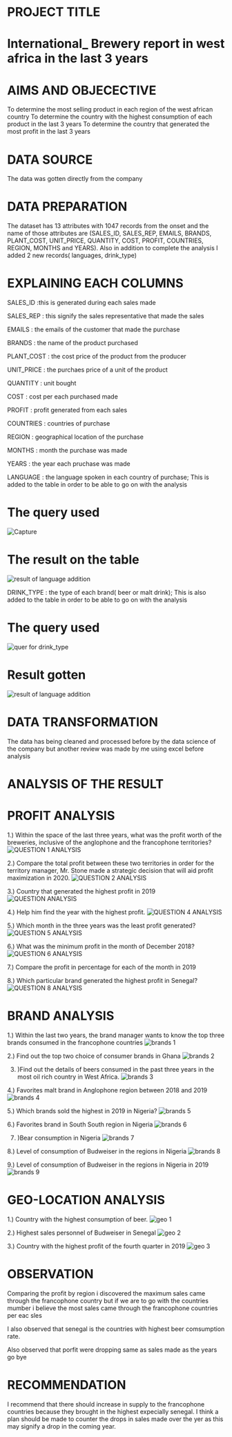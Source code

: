 # PROJECT TITLE 
# International_ Brewery report in west africa in the last 3 years


# AIMS AND OBJECECTIVE
To determine the most selling product in each region of the west african country
To determine the country with the highest consumption of each product in the last 3 years
To determine the country that generated the most profit in the last 3 years 


# DATA SOURCE
The data was gotten directly from the company


# DATA PREPARATION
The dataset has 13 attributes with 1047 records from the onset and the name of those attributes are (SALES_ID, SALES_REP, EMAILS, BRANDS, PLANT_COST, UNIT_PRICE, QUANTITY, COST, PROFIT, COUNTRIES, REGION, MONTHS and YEARS). Also in addition to complete the analysis I added 2 new records( languages, drink_type)


# EXPLAINING EACH COLUMNS
SALES_ID :this is generated during each sales made

SALES_REP : this signify the sales representative that made the sales

EMAILS : the emails of the customer that made the purchase

BRANDS : the name of the product purchased

PLANT_COST : the cost price of the product from the producer

UNIT_PRICE : the purchaes price of a unit of the product

QUANTITY : unit bought

COST : cost per each purchased made

PROFIT : profit generated from each sales

COUNTRIES : countries of purchase

REGION : geographical location of the purchase

MONTHS : month the purchase was made

YEARS : the year each pruchase was made

LANGUAGE : the language spoken in each country of purchase; This is added to the table in order to be able to go on with the analysis

# The query used
![Capture](https://github.com/Danboko19/international-Brewery-report/assets/148493509/fa29fdde-6bd8-47dc-8fc0-3c82aab1ca63)

# The result on the table
![result of language addition](https://github.com/Danboko19/international-Brewery-report/assets/148493509/586fc100-0551-458a-a0b2-25202e09ccc6)

DRINK_TYPE : the type of each brand( beer or malt drink); This is also added to the table in order to be able to go on with the analysis
# The query used
![quer for drink_type](https://github.com/Danboko19/international-Brewery-report/assets/148493509/0bce40a9-11b9-4d95-a9a1-80037abea074)
# Result gotten
![result of language addition](https://github.com/Danboko19/international-Brewery-report/assets/148493509/d987bb3d-621b-42f2-a037-d87a39fdd854)


# DATA TRANSFORMATION
The data has being cleaned and processed before by the data science of the company but another review was made by me using excel before analysis

# ANALYSIS OF THE RESULT

# PROFIT ANALYSIS

1.) Within the space of the last three years, what was the profit worth of the breweries,
inclusive of the anglophone and the francophone territories?
![QUESTION 1 ANALYSIS](https://github.com/Danboko19/international-Brewery-report/assets/148493509/67ef6a30-4af4-4097-b792-e7beccec722e)

2.) Compare the total profit between these two territories in order for the territory
manager, Mr. Stone made a strategic decision that will aid profit maximization in 2020.
![QUESTION 2 ANALYSIS](https://github.com/Danboko19/international-Brewery-report/assets/148493509/13c2da34-a7e2-4bed-a4af-017637385483)

3.) Country that generated the highest profit in 2019
![QUESTION  ANALYSIS](https://github.com/Danboko19/international-Brewery-report/assets/148493509/c5ee6142-e28b-43d0-a45e-d2b0c9a19a03)

4.) Help him find the year with the highest profit.
![QUESTION 4 ANALYSIS](https://github.com/Danboko19/international-Brewery-report/assets/148493509/bec4d6fc-d3c0-47aa-848f-7e8b439ef545)

5.) Which month in the three years was the least profit generated?
![QUESTION 5 ANALYSIS](https://github.com/Danboko19/international-Brewery-report/assets/148493509/59c6d52c-882c-4985-aae3-c6cbe1d5f607)

6.) What was the minimum profit in the month of December 2018?
![QUESTION 6 ANALYSIS](https://github.com/Danboko19/international-Brewery-report/assets/148493509/f8865602-d00d-45f0-af8e-6b80389dccbe)

7.) Compare the profit in percentage for each of the month in 2019

8.) Which particular brand generated the highest profit in Senegal?
![QUESTION 8 ANALYSIS](https://github.com/Danboko19/international-Brewery-report/assets/148493509/1d1383d4-07bb-4e2c-aa83-22398e533a2a)

# BRAND ANALYSIS

1.) Within the last two years, the brand manager wants to know the top three brands consumed in the
francophone countries
![brands 1](https://github.com/Danboko19/international-Brewery-report/assets/148493509/5fbf2900-9c39-476a-a218-d3158558696f)

2.) Find out the top two choice of consumer brands in Ghana
![brands 2](https://github.com/Danboko19/international-Brewery-report/assets/148493509/9afda0b1-b914-446e-94f5-c06c13e08554)

3. )Find out the details of beers consumed in the past three years in the most oil rich country in West
Africa.
![brands 3](https://github.com/Danboko19/international-Brewery-report/assets/148493509/07d5f35d-c41e-41fb-bff5-eae39802edea)

4.) Favorites malt brand in Anglophone region between 2018 and 2019
![brands 4](https://github.com/Danboko19/international-Brewery-report/assets/148493509/960b59eb-2dbf-4545-a81b-9d35d1182918)

5.) Which brands sold the highest in 2019 in Nigeria?
![brands 5](https://github.com/Danboko19/international-Brewery-report/assets/148493509/6eea245a-c8e9-4282-ab3e-5e65f46d582b)

6.) Favorites brand in South South region in Nigeria
![brands 6](https://github.com/Danboko19/international-Brewery-report/assets/148493509/e24726e9-062e-41c7-af1d-8856d1155637)

7. )Bear consumption in Nigeria
![brands 7](https://github.com/Danboko19/international-Brewery-report/assets/148493509/13d6f872-313d-4a41-acb3-686e7a932e4a)

8.) Level of consumption of Budweiser in the regions in Nigeria
![brands 8](https://github.com/Danboko19/international-Brewery-report/assets/148493509/41ea7470-f6d3-430a-b037-f30574c6f459)

9.) Level of consumption of Budweiser in the regions in Nigeria in 2019
![brands 9](https://github.com/Danboko19/international-Brewery-report/assets/148493509/ad8d6322-8b08-4579-b7ed-b465ff59d28b)

# GEO-LOCATION ANALYSIS

1.) Country with the highest consumption of beer.
![geo 1](https://github.com/Danboko19/international-Brewery-report/assets/148493509/116092ea-2606-4ab9-a331-2c953a7b4876)

2.) Highest sales personnel of Budweiser in Senegal
![geo 2](https://github.com/Danboko19/international-Brewery-report/assets/148493509/ada4a639-a8e7-430f-aec5-88a99f584f64)

3.) Country with the highest profit of the fourth quarter in 2019
![geo 3](https://github.com/Danboko19/international-Brewery-report/assets/148493509/116a9b50-39f2-49e8-b560-4297c76f7993)

# OBSERVATION

Comparing the profit by region i discovered the maximum sales came through the francophone country but if we are to go with the countries mumber i believe the most sales came through the francophone countries per eac sles

I also observed that senegal is the countries with highest beer comsumption rate.

Also observed that porfit were dropping same as sales made as the years go bye

# RECOMMENDATION

I recommend that there should increase in supply to the francophone countries because they brought in the highest expecially senegal.
I think a plan should be made to counter the drops in sales made over the yer as this may signify a drop in the coming year. 
